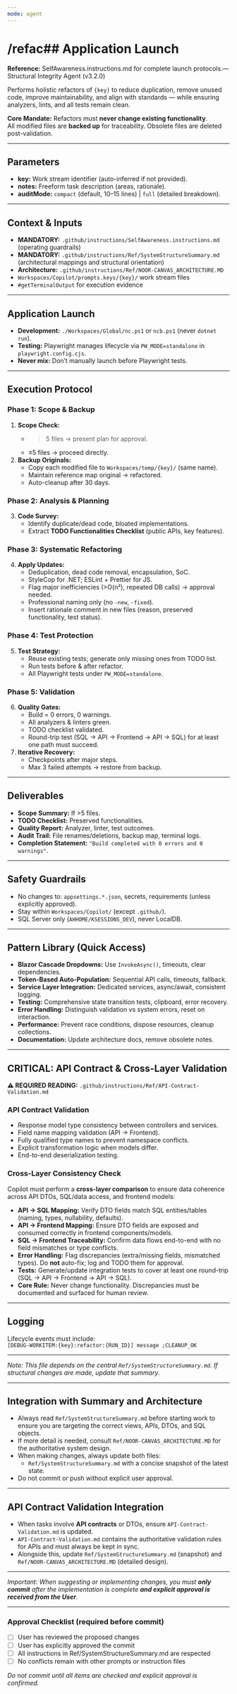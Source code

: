 ```yaml
---
mode: agent
---
```

# /refac## Application Launch
**Reference:** SelfAwareness.instructions.md for complete launch protocols.— Structural Integrity Agent (v3.2.0)

Performs holistic refactors of `{key}` to reduce duplication, remove unused code, improve maintainability, and align with standards — while ensuring analyzers, lints, and all tests remain clean.

**Core Mandate:** Refactors must **never change existing functionality**.  
All modified files are **backed up** for traceability. Obsolete files are deleted post-validation.

---

## Parameters
- **key:** Work stream identifier (auto-inferred if not provided).  
- **notes:** Freeform task description (areas, rationale).  
- **auditMode:** `compact` (default, 10–15 lines) | `full` (detailed breakdown).  

---

## Context & Inputs
- **MANDATORY:** `.github/instructions/SelfAwareness.instructions.md` (operating guardrails)
- **MANDATORY:** `.github/instructions/Ref/SystemStructureSummary.md` (architectural mappings and structural orientation)
- **Architecture:** `.github/instructions/Ref/NOOR-CANVAS_ARCHITECTURE.MD`
- `Workspaces/Copilot/prompts.keys/{key}/` work stream files
- `#getTerminalOutput` for execution evidence  

---

## Application Launch
- **Development:** `./Workspaces/Global/nc.ps1` or `ncb.ps1` (never `dotnet run`).  
- **Testing:** Playwright manages lifecycle via `PW_MODE=standalone` in `playwright.config.cjs`.  
- **Never mix:** Don’t manually launch before Playwright tests.  

---

## Execution Protocol

### Phase 1: Scope & Backup
1. **Scope Check:**  
   - >5 files → present plan for approval.  
   - ≤5 files → proceed directly.  
2. **Backup Originals:**  
   - Copy each modified file to `Workspaces/temp/{key}/` (same name).  
   - Maintain reference map original → refactored.  
   - Auto-cleanup after 30 days.  

### Phase 2: Analysis & Planning
3. **Code Survey:**  
   - Identify duplicate/dead code, bloated implementations.  
   - Extract **TODO Functionalities Checklist** (public APIs, key features).  

### Phase 3: Systematic Refactoring
4. **Apply Updates:**  
   - Deduplication, dead code removal, encapsulation, SoC.  
   - StyleCop for .NET; ESLint + Prettier for JS.  
   - Flag major inefficiencies (>O(n²), repeated DB calls) → approval needed.  
   - Professional naming only (no `-new`, `-fixed`).  
   - Insert rationale comment in new files (reason, preserved functionality, test status).  

### Phase 4: Test Protection
5. **Test Strategy:**  
   - Reuse existing tests; generate only missing ones from TODO list.  
   - Run tests before & after refactor.  
   - All Playwright tests under `PW_MODE=standalone`.  

### Phase 5: Validation
6. **Quality Gates:**  
   - Build = 0 errors, 0 warnings.  
   - All analyzers & linters green.  
   - TODO checklist validated.  
   - Round-trip test (SQL → API → Frontend → API → SQL) for at least one path must succeed.  
7. **Iterative Recovery:**  
   - Checkpoints after major steps.  
   - Max 3 failed attempts → restore from backup.  

---

## Deliverables
- **Scope Summary:** If >5 files.  
- **TODO Checklist:** Preserved functionalities.  
- **Quality Report:** Analyzer, linter, test outcomes.  
- **Audit Trail:** File renames/deletions, backup map, terminal logs.  
- **Completion Statement:** `"Build completed with 0 errors and 0 warnings"`.  

---

## Safety Guardrails
- No changes to: `appsettings.*.json`, secrets, requirements (unless explicitly approved).  
- Stay within `Workspaces/Copilot/` (except `.github/`).  
- SQL Server only (`AHHOME/KSESSIONS_DEV`), never LocalDB.  

---

## Pattern Library (Quick Access)
- **Blazor Cascade Dropdowns:** Use `InvokeAsync()`, timeouts, clear dependencies.  
- **Token-Based Auto-Population:** Sequential API calls, timeouts, fallback.  
- **Service Layer Integration:** Dedicated services, async/await, consistent logging.  
- **Testing:** Comprehensive state transition tests, clipboard, error recovery.  
- **Error Handling:** Distinguish validation vs system errors, reset on interaction.  
- **Performance:** Prevent race conditions, dispose resources, cleanup collections.  
- **Documentation:** Update architecture docs, remove obsolete notes.  

---

## CRITICAL: API Contract & Cross-Layer Validation

**⚠️ REQUIRED READING:** `.github/instructions/Ref/API-Contract-Validation.md`

### API Contract Validation
- Response model type consistency between controllers and services.  
- Field name mapping validation (API → Frontend).  
- Fully qualified type names to prevent namespace conflicts.  
- Explicit transformation logic when models differ.  
- End-to-end deserialization testing.  

### Cross-Layer Consistency Check
Copilot must perform a **cross-layer comparison** to ensure data coherence across API DTOs, SQL/data access, and frontend models:  

- **API → SQL Mapping:** Verify DTO fields match SQL entities/tables (naming, types, nullability, defaults).  
- **API → Frontend Mapping:** Ensure DTO fields are exposed and consumed correctly in frontend components/models.  
- **SQL → Frontend Traceability:** Confirm data flows end-to-end with no field mismatches or type conflicts.  
- **Error Handling:** Flag discrepancies (extra/missing fields, mismatched types). Do **not** auto-fix; log and TODO them for approval.  
- **Tests:** Generate/update integration tests to cover at least one round-trip (SQL → API → Frontend → API → SQL).  
- **Core Rule:** Never change functionality. Discrepancies must be documented and surfaced for human review.  

---

## Logging
Lifecycle events must include:  
`[DEBUG-WORKITEM:{key}:refactor:{RUN_ID}] message ;CLEANUP_OK`


---

_Note: This file depends on the central `Ref/SystemStructureSummary.md`. If structural changes are made, update that summary._


---

## Integration with Summary and Architecture

- Always read `Ref/SystemStructureSummary.md` before starting work to ensure you are targeting the correct views, APIs, DTOs, and SQL objects.  
- If more detail is needed, consult `Ref/NOOR-CANVAS_ARCHITECTURE.MD` for the authoritative system design.  
- When making changes, always update both files:  
  - `Ref/SystemStructureSummary.md` with a concise snapshot of the latest state.
- Do not commit or push without explicit user approval.


---

## API Contract Validation Integration

- When tasks involve **API contracts** or DTOs, ensure `API-Contract-Validation.md` is updated.  
- `API-Contract-Validation.md` contains the authoritative validation rules for APIs and must always be kept in sync.  
- Alongside this, update `Ref/SystemStructureSummary.md` (snapshot) and `Ref/NOOR-CANVAS_ARCHITECTURE.MD` (detailed design).  

---

_Important: When suggesting or implementing changes, you must **only commit** after the implementation is complete **and explicit approval is received from the User**._

---

### Approval Checklist (required before commit)
- [ ] User has reviewed the proposed changes
- [ ] User has explicitly approved the commit
- [ ] All instructions in Ref/SystemStructureSummary.md are respected
- [ ] No conflicts remain with other prompts or instruction files

_Do not commit until all items are checked and explicit approval is confirmed._
